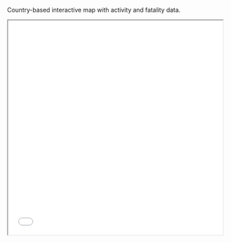 Country-based interactive map with activity and fatality data.
<iframe src="Global-Shark_Attacks_Map.html" height="500" width="500"></iframe>
